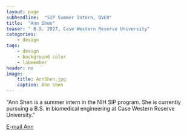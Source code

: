 ```yaml
---
layout: page
subheadline:  "SIP Summer Intern, QVEU"
title:  "Ann Shen"
teaser: " B.S. 2027, Case Western Reserve University"
categories:
    - design
tags:
    - design
    - background color
    - labmember
header: no
image:
    title: AnnShen.jpg
    caption: Ann Shen
---
```

"Ann Shen is a summer intern in the NIH SIP program. She is currently pursuing a B.S. in biomedical engineering at Case Western Reserve University."

[E-mail Ann](mailto:ann.shen@nih.gov)